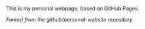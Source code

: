 This is my personal webpage, based on GitHub Pages.

*Forked from the github/personal-website repository*

